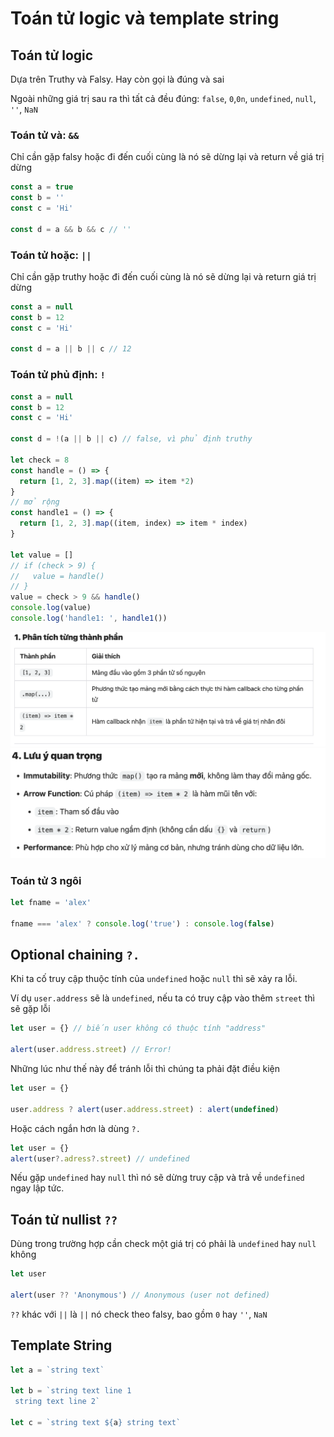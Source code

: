 # Toán tử logic và template string

## Toán tử logic

Dựa trên Truthy và Falsy. Hay còn gọi là đúng và sai

Ngoài những giá trị sau ra thì tất cả đều đúng: `false`, `0`,`0n`, `undefined`, `null`, `''`, `NaN`

### Toán tử và: `&&`

Chỉ cần gặp falsy hoặc đi đến cuối cùng là nó sẽ dừng lại và return về giá trị dừng

```js
const a = true
const b = ''
const c = 'Hi'

const d = a && b && c // ''
```

### Toán tử hoặc: `||`

Chỉ cần gặp truthy hoặc đi đến cuối cùng là nó sẽ dừng lại và return giá trị dừng

```js
const a = null
const b = 12
const c = 'Hi'

const d = a || b || c // 12
```

### Toán tử phủ định: `!`

```js
const a = null
const b = 12
const c = 'Hi'

const d = !(a || b || c) // false, vì phủ định truthy

let check = 8
const handle = () => {
  return [1, 2, 3].map((item) => item *2)
}
// mở rộng
const handle1 = () => {
  return [1, 2, 3].map((item, index) => item * index)
}

let value = []
// if (check > 9) {
//   value = handle()
// }
value = check > 9 && handle()
console.log(value)
console.log('handle1: ', handle1())
```

![alt text](image.png)
![alt text](image-1.png)
### Toán tử 3 ngôi

```js
let fname = 'alex'

fname === 'alex' ? console.log('true') : console.log(false)
```

## Optional chaining `?.`

Khi ta cố truy cập thuộc tính của `undefined` hoặc `null` thì sẽ xảy ra lỗi.

Ví dụ `user.address` sẽ là `undefined`, nếu ta có truy cập vào thêm `street` thì sẽ gặp lỗi

```js
let user = {} // biến user không có thuộc tính "address"

alert(user.address.street) // Error!
```

Những lúc như thế này để tránh lỗi thì chúng ta phải đặt điều kiện

```js
let user = {}

user.address ? alert(user.address.street) : alert(undefined)
```

Hoặc cách ngắn hơn là dùng `?.`

```js
let user = {}
alert(user?.adress?.street) // undefined
```

Nếu gặp `undefined` hay `null` thì nó sẽ dừng truy cập và trả về `undefined` ngay lập tức.

## Toán tử nullist `??`

Dùng trong trường hợp cần check một giá trị có phải là `undefined` hay `null` không

```js
let user

alert(user ?? 'Anonymous') // Anonymous (user not defined)
```

`??` khác với `||` là `||` nó check theo falsy, bao gồm `0` hay `''`, `NaN`

## Template String

```js
let a = `string text`

let b = `string text line 1
 string text line 2`

let c = `string text ${a} string text`
```

